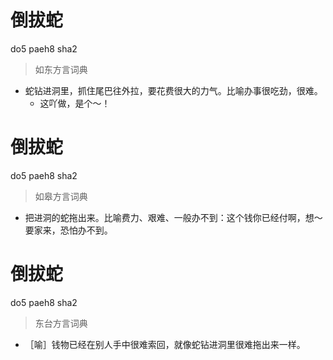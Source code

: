 # 倒拔蛇
do5 paeh8 sha2
> 如东方言词典
- 蛇钻进洞里，抓住尾巴往外拉，要花费很大的力气。比喻办事很吃劲，很难。
  - 这吖做，是个～！

# 倒拔蛇
do5 paeh8 sha2
> 如皋方言词典
- 把进洞的蛇拖出来。比喻费力、艰难、一般办不到：这个钱你已经付啊，想～要家来，恐怕办不到。

# 倒拔蛇
do5 paeh8 sha2
> 东台方言词典
- ［喻］钱物已经在别人手中很难索回，就像蛇钻进洞里很难拖出来一样。
